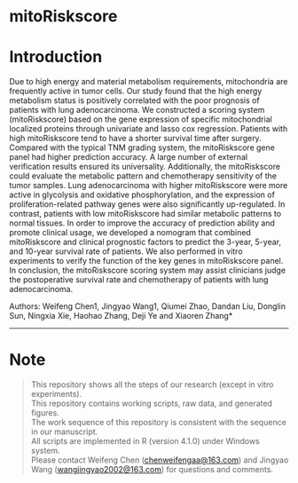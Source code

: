 # mitoRiskscore

# Introduction
Due to high energy and material metabolism requirements, mitochondria are frequently active in tumor cells. Our study found that the high energy metabolism status is positively correlated with the poor prognosis of patients with lung adenocarcinoma. We constructed a scoring system (mitoRiskscore) based on the gene expression of specific mitochondrial localized proteins through univariate and lasso cox regression. Patients with high mitoRiskscore tend to have a shorter survival time after surgery. Compared with the typical TNM grading system, the mitoRiskscore gene panel had higher prediction accuracy. A large number of external verification results ensured its universality. Additionally, the mitoRiskscore could evaluate the metabolic pattern and chemotherapy sensitivity of the tumor samples. Lung adenocarcinoma with higher mitoRiskscore were more active in glycolysis and oxidative phosphorylation, and the expression of proliferation-related pathway genes were also significantly up-regulated. In contrast, patients with low mitoRiskscore had similar metabolic patterns to normal tissues. In order to improve the accuracy of prediction ability and promote clinical usage, we developed a nomogram that combined mitoRiskscore and clinical prognostic factors to predict the 3-year, 5-year, and 10-year survival rate of patients. We also performed in vitro experiments to verify the function of the key genes in mitoRiskscore panel. In conclusion, the mitoRiskscore scoring system may assist clinicians judge the postoperative survival rate and chemotherapy of patients with lung adenocarcinoma. 

Authors: Weifeng Chen1, Jingyao Wang1, Qiumei Zhao, Dandan Liu, Donglin Sun, Ningxia Xie, Haohao Zhang, Deji Ye and Xiaoren Zhang* <br>

- - - - - - - - - - - - 
# Note
> This repository shows all the steps of our research (except in vitro experiments).<br>
> This repository contains working scripts, raw data, and generated figures.<br>
> The work sequence of this repository is consistent with the sequence in our manuscript.<br>
> All scripts are implemented in R (version 4.1.0) under Windows system.<br>
> Please contact Weifeng Chen (chenweifengaa@163.com) and Jingyao Wang (wangjingyao2002@163.com) for questions and comments.<br>
